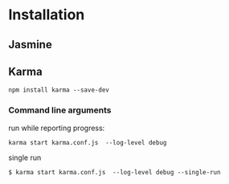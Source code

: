 # Installation

## Jasmine

## Karma

`npm install karma --save-dev`


### Command line arguments

run while reporting progress:

`karma start karma.conf.js  --log-level debug`

single run

`$ karma start karma.conf.js  --log-level debug --single-run`